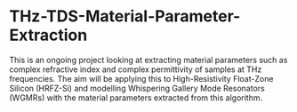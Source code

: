 # THz-TDS-Material-Parameter-Extraction

This is an ongoing project looking at extracting material parameters such as complex refractive index and complex permittivity of samples at THz frequencies.
The aim will be applying this to High-Resistivity Float-Zone Silicon (HRFZ-Si) and modelling Whispering Gallery Mode Resonators (WGMRs) with the material parameters extracted from this algorithm. 
